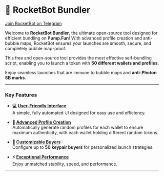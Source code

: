 # 🚀 RocketBot Bundler
[Join RocketBot on Telegram](https://t.me/rocketsolanabot)

Welcome to **RocketBot Bundler**, the ultimate open-source tool designed for efficient bundling on **Pump.Fun**! With advanced profile creation and anti-bubble maps, RocketBot ensures your launches are smooth, secure, and completely bubble map-proof.

This free and open-source tool provides the most effective self-bundling script, enabling you to launch a token with **50 different wallets and profiles**.

Enjoy seamless launches that are immune to bubble maps and **anti-Photon SB marks**.

---

### Key Features

- **💻 [User-Friendly Interface](https://github.com/your-repo/rocketbot-bundler#user-friendly-interface)**  
  A simple, fully automated UI designed for easy use and efficiency.

- **🧑 [Advanced Profile Creation](https://github.com/your-repo/rocketbot-bundler#advanced-profile-creation)**  
  Automatically generate random profiles for each wallet to ensure maximum authenticity, with each wallet holding different random tokens.

- **🔑 [Customizable Buyers](https://github.com/your-repo/rocketbot-bundler#customizable-buyers)**  
  Configure up to **50 keypair buyers** for personalized launch strategies.

- **⚡ [Exceptional Performance](https://github.com/your-repo/rocketbot-bundler#exceptional-performance)**  
  Enjoy unmatched stability, speed, and performance.

---
